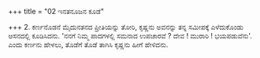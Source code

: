 +++
title = "02 ಇನತನೂಜನ ಕೂಡೆ"

+++
2. ಕರ್ಣನೊಡನೆ ಮೈದುನತನದ ಪ್ರೀತಿಯನ್ನು ತೋರಿ, ಕೃಷ್ಣನು ಅವನನ್ನು ತನ್ನ ಸಮೀಪಕ್ಕೆ ಎಳೆದುಕೊಂಡು ಆಸನದಲ್ಲಿ ಕೂಡಿಸಿದನು. 'ನನಗೆ ನಿಮ್ಮ ಪಾದಗಳಲ್ಲಿ ಸಮನಾದ ಉಪಚಾರವೆ ? ದೇವ ! ಮುರಾರಿ ! ಭಯಪಡುವೆನು'. ಎಂದು ಕರ್ಣನು ಹೇಳಲು, ತೊಡೆಗೆ ತೊಡೆ ತಾಗಿಸಿ ಕೃಷ್ಣನು ಹೀಗೆ ಹೇಳಿದನು.